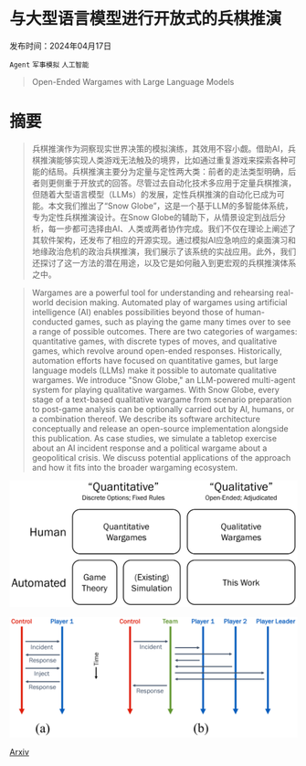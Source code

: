 # 与大型语言模型进行开放式的兵棋推演

发布时间：2024年04月17日

`Agent` `军事模拟` `人工智能`

> Open-Ended Wargames with Large Language Models

# 摘要

> 兵棋推演作为洞察现实世界决策的模拟演练，其效用不容小觑。借助AI，兵棋推演能够实现人类游戏无法触及的境界，比如通过重复游戏来探索各种可能的结局。兵棋推演主要分为定量与定性两大类：前者的走法类型明确，后者则更侧重于开放式的回答。尽管过去自动化技术多应用于定量兵棋推演，但随着大型语言模型（LLMs）的发展，定性兵棋推演的自动化已成为可能。本文我们推出了“Snow Globe”，这是一个基于LLM的多智能体系统，专为定性兵棋推演设计。在Snow Globe的辅助下，从情景设定到战后分析，每一步都可选择由AI、人类或两者协作完成。我们不仅在理论上阐述了其软件架构，还发布了相应的开源实现。通过模拟AI应急响应的桌面演习和地缘政治危机的政治兵棋推演，我们展示了该系统的实战应用。此外，我们还探讨了这一方法的潜在用途，以及它是如何融入到更宏观的兵棋推演体系之中。

> Wargames are a powerful tool for understanding and rehearsing real-world decision making. Automated play of wargames using artificial intelligence (AI) enables possibilities beyond those of human-conducted games, such as playing the game many times over to see a range of possible outcomes. There are two categories of wargames: quantitative games, with discrete types of moves, and qualitative games, which revolve around open-ended responses. Historically, automation efforts have focused on quantitative games, but large language models (LLMs) make it possible to automate qualitative wargames. We introduce "Snow Globe," an LLM-powered multi-agent system for playing qualitative wargames. With Snow Globe, every stage of a text-based qualitative wargame from scenario preparation to post-game analysis can be optionally carried out by AI, humans, or a combination thereof. We describe its software architecture conceptually and release an open-source implementation alongside this publication. As case studies, we simulate a tabletop exercise about an AI incident response and a political wargame about a geopolitical crisis. We discuss potential applications of the approach and how it fits into the broader wargaming ecosystem.

![与大型语言模型进行开放式的兵棋推演](../../../paper_images/2404.11446/x1.png)

![与大型语言模型进行开放式的兵棋推演](../../../paper_images/2404.11446/x2.png)

[Arxiv](https://arxiv.org/abs/2404.11446)